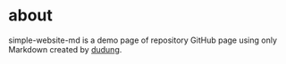 # about
simple-website-md is a demo page of repository GitHub page using only Markdown created by [dudung](https://github.com/dudung).
